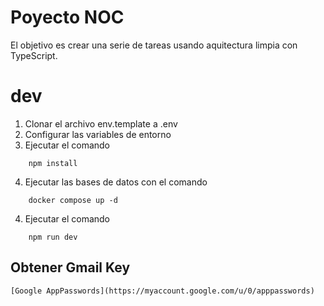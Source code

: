 # Poyecto NOC

El objetivo es crear una serie de tareas usando aquitectura limpia con TypeScript.

# dev
1. Clonar el archivo env.template a .env
2. Configurar las variables de entorno 
3. Ejecutar el comando 
```
    npm install
```
4. Ejecutar las bases de datos con el comando 
```
    docker compose up -d
```
4. Ejecutar el comando 
```
    npm run dev
```

## Obtener Gmail Key
    [Google AppPasswords](https://myaccount.google.com/u/0/apppasswords)